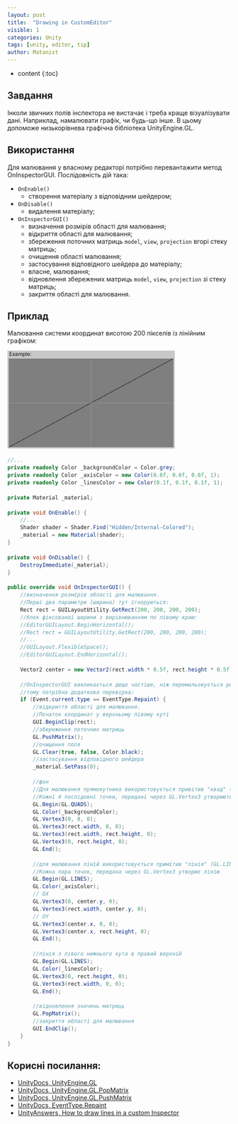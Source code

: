 ```yaml
---
layout: post
title:  "Drawing in CustomEditor"
visible: 1
categories: Unity
tags: [unity, editor, tip]
author: Matanist
---
```


* content
  {:toc}

## Завдання

Інколи звичних полів інспектора не вистачає і треба краще візуалізувати дані. Наприклад, намалювати графік, чи будь-що
інше. В цьому допоможе низькорівнева графічна бібліотека UnityEngine.GL.





## Використання

Для малювання у власному редакторі потрібно перевантажити метод OnInspectorGUI. Послідовність дій така:

- ```OnEnable()```
    - створення матеріалу з відповідним шейдером;
- ```OnDisable()```
    - видалення матеріалу;
- ```OnInspectorGUI()```
    - визначення розмірів області для малювання;
    - відкриття області для малювання;
    - збереження поточних матриць ```model```, ```view```, ```projection``` вгорі стеку матриць;
    - очищення області малювання;
    - застосування відповідного шейдера до матеріалу;
    - власне, малювання;
    - відновлення збережених матриць ```model```, ```view```, ```projection``` зі стеку матриць;
    - закриття області для малювання.

## Приклад

Малювання системи координат висотою 200 пікселів із лінійним графіком:

![Example](/assets/2021-04-20-drawing-in-custom-editor-0.png)

```c#
//...
private readonly Color _backgroundColor = Color.grey;
private readonly Color _axisColor = new Color(0.6f, 0.6f, 0.6f, 1);
private readonly Color _linesColor = new Color(0.1f, 0.1f, 0.1f, 1);

private Material _material;

private void OnEnable() {
    //...
    Shader shader = Shader.Find("Hidden/Internal-Colored");
    _material = new Material(shader);
}

private void OnDisable() {
    DestroyImmediate(_material);
}

public override void OnInspectorGUI() {
    //визначення розмірів області для малювання. 
    //Перші два параметри (ширина) тут ігноруються:
    Rect rect = GUILayoutUtility.GetRect(200, 200, 200, 200);
    //блок фіксованої ширини з вирівнюванням по лівому краю:
    //EditorGUILayout.BeginHorizontal();
    //Rect rect = GUILayoutUtility.GetRect(200, 200, 200, 200);
    //...
    //GUILayout.FlexibleSpace();
    //EditorGUILayout.EndHorizontal();
    
    Vector2 center = new Vector2(rect.width * 0.5f, rect.height * 0.5f);

    //OnInspectorGUI викликається дещо частіше, ніж перемальовується редактор, 
    //тому потрібна додаткова перевірка:
    if (Event.current.type == EventType.Repaint) {
        //відкриття області для малювання. 
        //Початок координат у верхньому лівому куті
        GUI.BeginClip(rect);
        //збереження поточних матриць
        GL.PushMatrix();
        //очищення поля
        GL.Clear(true, false, Color.black);
        //застосування відповідного шейдера
        _material.SetPass(0);

        //фон
        //Для малювання прямокутника використовується привітив "квад" (GL.QUADS).
        //Кожні 4 послідовні точки, передані через GL.Vertex3 утворюють окремий квад.
        GL.Begin(GL.QUADS);
        GL.Color(_backgroundColor);
        GL.Vertex3(0, 0, 0);
        GL.Vertex3(rect.width, 0, 0);
        GL.Vertex3(rect.width, rect.height, 0);
        GL.Vertex3(0, rect.height, 0);
        GL.End();
        
        //для малювання ліній використовується примітив "лінія" (GL.LINES).
        //Кожна пара точок, передана через GL.Vertex3 утворює лінію
        GL.Begin(GL.LINES);        
        GL.Color(_axisColor);
        // OX
        GL.Vertex3(0, center.y, 0);
        GL.Vertex3(rect.width, center.y, 0);
        // OY
        GL.Vertex3(center.x, 0, 0);
        GL.Vertex3(center.x, rect.height, 0);
        GL.End();

        //лінія з лівого нижнього кута в правий верхній
        GL.Begin(GL.LINES);
        GL.Color(_linesColor);
        GL.Vertex3(0, rect.height, 0);
        GL.Vertex3(rect.width, 0, 0);
        GL.End();

        //відновлення значень матриць
        GL.PopMatrix();
        //закриття області для малювання
        GUI.EndClip();
    }
}
```

## Корисні посилання:

- [UnityDocs, UnityEngine.GL](https://docs.unity3d.com/ScriptReference/GL.html)  
- [UnityDocs, UnityEngine.GL.PopMatrix](https://docs.unity3d.com/ScriptReference/GL.PopMatrix.html)  
- [UnityDocs, UnityEngine.GL.PushMatrix](https://docs.unity3d.com/ScriptReference/GL.PushMatrix.html)  
- [UnityDocs, EventType.Repaint](https://docs.unity3d.com/ScriptReference/EventType.Repaint.html)  
- [UnityAnswers, How to draw lines in a custom Inspector](https://answers.unity.com/questions/1360515/how-do-i-draw-lines-in-a-custom-inspector.html)  